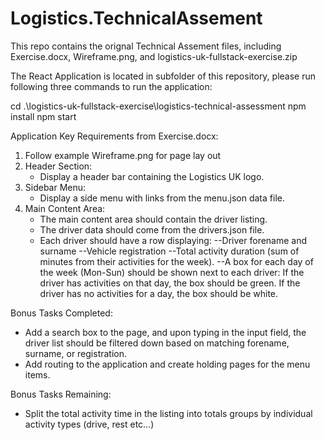 # Logistics.TechnicalAssement

This repo contains the orignal Technical Assement files, including Exercise.docx, Wireframe.png, and logistics-uk-fullstack-exercise.zip

The React Application is located in subfolder of this repository, please run following three commands to run the application:

cd .\logistics-uk-fullstack-exercise\logistics-technical-assessment
npm install
npm start


Application Key Requirements from Exercise.docx:
1. Follow example Wireframe.png for page lay out
2. Header Section:
	* Display a header bar containing the Logistics UK logo.
3. Sidebar Menu:
	* Display a side menu with links from the menu.json data file.
4. Main Content Area:
	* The main content area should contain the driver listing.
	* The driver data should come from the drivers.json file.
	* Each driver should have a row displaying:
		--Driver forename and surname
		--Vehicle registration
		--Total activity duration (sum of minutes from their activities for the week).
		--A box for each day of the week (Mon-Sun) should be shown next to each driver:
			If the driver has activities on that day, the box should be green.
			If the driver has no activities for a day, the box should be white.

Bonus Tasks Completed:
* Add a search box to the page, and upon typing in the input field, the driver list should be filtered down based on matching forename, surname, or registration.
* Add routing to the application and create holding pages for the menu items.

Bonus Tasks Remaining:
* Split the total activity time in the listing into totals groups by individual activity types (drive, rest etc...)
